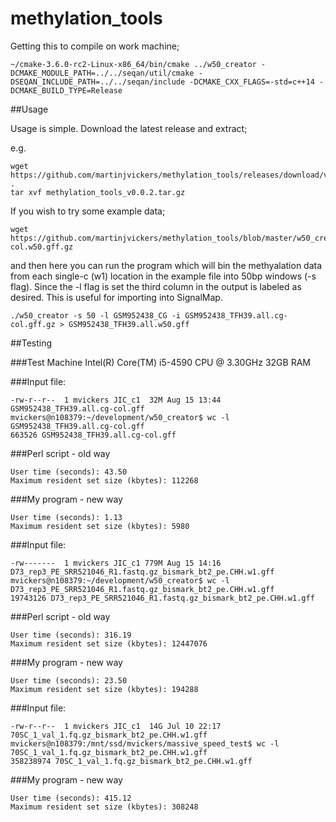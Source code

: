 # methylation_tools

Getting this to compile on work machine;

```
~/cmake-3.6.0-rc2-Linux-x86_64/bin/cmake ../w50_creator -DCMAKE_MODULE_PATH=../../seqan/util/cmake -DSEQAN_INCLUDE_PATH=../../seqan/include -DCMAKE_CXX_FLAGS=-std=c++14 -DCMAKE_BUILD_TYPE=Release
```

##Usage

Usage is simple. Download the latest release and extract;

e.g.


```
wget https://github.com/martinjvickers/methylation_tools/releases/download/v0.0.2/methylation_tools_v0.0.2.tar.gz .
tar xvf methylation_tools_v0.0.2.tar.gz
```

If you wish to try some example data;

```
wget https://github.com/martinjvickers/methylation_tools/blob/master/w50_creator/example_data/GSM952438_TFH39.all.cg-col.w50.gff.gz
```

and then here you can run the program which will bin the methyalation data from each single-c (w1) location in the example file into 50bp windows (-s flag). Since the -l flag is set the third column in the output is labeled as desired. This is useful for importing into SignalMap.

```
./w50_creator -s 50 -l GSM952438_CG -i GSM952438_TFH39.all.cg-col.gff.gz > GSM952438_TFH39.all.w50.gff
```
##Testing

###Test Machine
Intel(R) Core(TM) i5-4590 CPU @ 3.30GHz
32GB RAM


###Input file:
```
-rw-r--r--  1 mvickers JIC_c1  32M Aug 15 13:44 GSM952438_TFH39.all.cg-col.gff
mvickers@n108379:~/development/w50_creator$ wc -l GSM952438_TFH39.all.cg-col.gff
663526 GSM952438_TFH39.all.cg-col.gff
```

###Perl script - old way
```
User time (seconds): 43.50
Maximum resident set size (kbytes): 112268
```

###My program - new way
```
User time (seconds): 1.13
Maximum resident set size (kbytes): 5980
```

###Input file:
```
-rw-------  1 mvickers JIC_c1 779M Aug 15 14:16 D73_rep3_PE_SRR521046_R1.fastq.gz_bismark_bt2_pe.CHH.w1.gff
mvickers@n108379:~/development/w50_creator$ wc -l D73_rep3_PE_SRR521046_R1.fastq.gz_bismark_bt2_pe.CHH.w1.gff
19743126 D73_rep3_PE_SRR521046_R1.fastq.gz_bismark_bt2_pe.CHH.w1.gff
```

###Perl script - old way
```
User time (seconds): 316.19
Maximum resident set size (kbytes): 12447076
```

###My program - new way
```
User time (seconds): 23.50
Maximum resident set size (kbytes): 194288
```

###Input file:
```
-rw-r--r--  1 mvickers JIC_c1  14G Jul 10 22:17 70SC_1_val_1.fq.gz_bismark_bt2_pe.CHH.w1.gff
mvickers@n108379:/mnt/ssd/mvickers/massive_speed_test$ wc -l 70SC_1_val_1.fq.gz_bismark_bt2_pe.CHH.w1.gff
358238974 70SC_1_val_1.fq.gz_bismark_bt2_pe.CHH.w1.gff
```

###My program - new way
```
User time (seconds): 415.12
Maximum resident set size (kbytes): 308248
```
